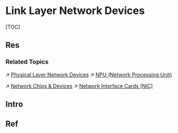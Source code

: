 # Link Layer Network Devices

[TOC]



## Res
### Related Topics
↗ [Physical Layer Network Devices](../../../0x07%20Physical%20Layer/Physical%20Layer%20Network%20Devices/Physical%20Layer%20Network%20Devices.md)
↗ [NPU (Network Processing Unit)](../../../../../../Embedded%20&%20Internet%20of%20Things/🚟%20Embedded%20Computer%20Systems/Embedded%20Hardwares%20&%20Chips/Computing%20Units%20&%20Chips%20&%20Boards/📌%20ASIC%20(Application-Specific%20Integrated%20Circuit)/Semi-Customized%20ASIC/NPU%20(Network%20Processing%20Unit)/NPU%20(Network%20Processing%20Unit).md)

↗ [Network Chips & Devices](../../../../../Hardware%20&%20EE%20Related%20Theories/Network%20Chips%20&%20Devices/Network%20Chips%20&%20Devices.md)
↗ [Network Interface Cards (NIC)](../../../../../Hardware%20&%20EE%20Related%20Theories/Auxiliary%20Hardware%20&%20Peripherals%20(IO%20Devices)/Input%20&%20Output%20Devices/Network%20Interface%20Cards%20(NIC)/Network%20Interface%20Cards%20(NIC).md)



## Intro


## Ref
[Network Devices (Hub, Repeater, Bridge, Switch, Router, Gateways and Brouter)]: https://www.geeksforgeeks.org/network-devices-hub-repeater-bridge-switch-router-gateways/



